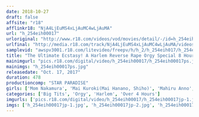 ```yaml
---
date: 2018-10-27
draft: false
affsite: "r18"
afflinkr18: "NjA4LjEuMS4xLjAuMC4wLjAuMA"
url: "h_254eih00017"
urloriginal: "http://www.r18.com/videos/vod/movies/detail/-/id=h_254eih00017"
urlfinal: "http://media.r18.com/track/NjA4LjEuMS4xLjAuMC4wLjAuMA/videos/vod/movies/detail/-/id=h_254eih00017"
samplevid: "awspv3001.r18.com/litevideo/freepv/h/h_2/h_254eih017/h_254eih017_dmb_w.mp4"
title: "The Ultimate Ecstasy! A Harlem Reverse Rape Orgy Special 8 Hours"
mainimgurl: "pics.r18.com/digital/video/h_254eih00017/h_254eih00017ps.jpg"
mainimgs: "h_254eih00017ps.jpg"
releasedate: "Oct. 17, 2017"
duration: 478
productioncomp: "STAR PARADISE"
girls: ['Mom Nakamura', 'Mai Kuroki(Mai Hanano, Shiho)', 'Mahiru Anno', 'Maho Yoshi', 'Nami']
categories: ['Big Tits', 'Orgy', 'Harlem', 'Over 4 Hours']
imgurls: ['pics.r18.com/digital/video/h_254eih00017/h_254eih00017jp-1.jpg', 'pics.r18.com/digital/video/h_254eih00017/h_254eih00017jp-2.jpg', 'pics.r18.com/digital/video/h_254eih00017/h_254eih00017jp-3.jpg', 'pics.r18.com/digital/video/h_254eih00017/h_254eih00017jp-4.jpg', 'pics.r18.com/digital/video/h_254eih00017/h_254eih00017jp-5.jpg', 'pics.r18.com/digital/video/h_254eih00017/h_254eih00017jp-6.jpg', 'pics.r18.com/digital/video/h_254eih00017/h_254eih00017jp-7.jpg', 'pics.r18.com/digital/video/h_254eih00017/h_254eih00017jp-8.jpg', 'pics.r18.com/digital/video/h_254eih00017/h_254eih00017jp-9.jpg', 'pics.r18.com/digital/video/h_254eih00017/h_254eih00017jp-10.jpg', 'pics.r18.com/digital/video/h_254eih00017/h_254eih00017jp-11.jpg', 'pics.r18.com/digital/video/h_254eih00017/h_254eih00017jp-12.jpg', 'pics.r18.com/digital/video/h_254eih00017/h_254eih00017jp-13.jpg', 'pics.r18.com/digital/video/h_254eih00017/h_254eih00017jp-14.jpg', 'pics.r18.com/digital/video/h_254eih00017/h_254eih00017jp-15.jpg', 'pics.r18.com/digital/video/h_254eih00017/h_254eih00017jp-16.jpg', 'pics.r18.com/digital/video/h_254eih00017/h_254eih00017jp-17.jpg', 'pics.r18.com/digital/video/h_254eih00017/h_254eih00017jp-18.jpg', 'pics.r18.com/digital/video/h_254eih00017/h_254eih00017jp-19.jpg', 'pics.r18.com/digital/video/h_254eih00017/h_254eih00017jp-20.jpg']
imgs: ['h_254eih00017jp-1.jpg', 'h_254eih00017jp-2.jpg', 'h_254eih00017jp-3.jpg', 'h_254eih00017jp-4.jpg', 'h_254eih00017jp-5.jpg', 'h_254eih00017jp-6.jpg', 'h_254eih00017jp-7.jpg', 'h_254eih00017jp-8.jpg', 'h_254eih00017jp-9.jpg', 'h_254eih00017jp-10.jpg', 'h_254eih00017jp-11.jpg', 'h_254eih00017jp-12.jpg', 'h_254eih00017jp-13.jpg', 'h_254eih00017jp-14.jpg', 'h_254eih00017jp-15.jpg', 'h_254eih00017jp-16.jpg', 'h_254eih00017jp-17.jpg', 'h_254eih00017jp-18.jpg', 'h_254eih00017jp-19.jpg', 'h_254eih00017jp-20.jpg']
---
```

